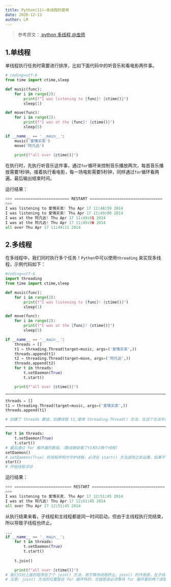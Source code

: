 ```yaml
---
title: Python(11)—多线程的使用
date: 2020-12-13
author: LM
---
```


> 参考原文：[ python 多线程  @虫师 ](https://www.cnblogs.com/fnng/p/3670789.html)

## 1.单线程

单线程执行任务时需要进行排序，比如下面代码中的听音乐和看电影两件事。

```python
# coding=utf-8
from time import ctime,sleep

def music(func):
    for i in range(2):
        print(f"I was listening to {func}! {ctime()}")
        sleep(1)

def move(func):
    for i in range(2):
        print(f"I was at the {func}! {ctime()}")
        sleep(5)

if __name__ == '__main__':
    music('爱情买卖')
    move('阿凡达')
    
    print(f"all over {ctime()}")
```

在执行时，先执行听音乐这件事，通过`for`循环来控制音乐播放两次，每首音乐播放需要1秒钟。接着执行看电影，每一场电影需要5秒钟，同样通过`for`循环看两遍。最后输出结束时间。

运行结果：

```python
>>> ======================== RESTART ================================
>>> 
I was listening to 爱情买卖! Thu Apr 17 11:48:59 2014
I was listening to 爱情买卖! Thu Apr 17 11:49:00 2014
I was at the 阿凡达! Thu Apr 17 11:49:01 2014
I was at the 阿凡达! Thu Apr 17 11:49:06 2014
all over Thu Apr 17 11:49:11 2014
```

## 2.多线程

在多线程中，我们同时执行多个任务！`Python`中可以使用`threading` 来实现多线程，示例代码如下：

```python
#coding=utf-8
import threading
from time import ctime,sleep

def music(func):
    for i in range(2):
        print(f"I was listening to {func}! {ctime()}")
        sleep(1)

def move(func):
    for i in range(2):
        print(f"I was at the {func}! {ctime()}")
        sleep(5)

if __name__ == '__main__':
    threads = []
    t1 = threading.Thread(target=music, args=('爱情买卖',))
    threads.append(t1)
    t2 = threading.Thread(target=move, args=('阿凡达',))
    threads.append(t2)
    for t in threads:
        t.setDaemon(True)
        t.start()

    print(f"all over {ctime()}")
```

------------------------------------------------------------------------------------------------------------------

```python
threads = []
t1 = threading.Thread(target=music, args=('爱情买卖',))
threads.append(t1)

# 创建了 threads 数组，创建线程 t1,使用 threading.Thread() 方法，在这个方法中调用 music 方法 target=music，args 方法对 music 进行传参。把创建好的线程 t1 装到 threads 数组中。
```

------------------------------------------------------------------------------------------------------------------

```python
for t in threads:
    t.setDaemon(True)
    t.start()
# 最后通过 for 循环遍历数组。（数组被装载了t1和t2两个线程）
setDaemon()
# setDaemon(True) 将线程声明为守护线程，必须在 start() 方法调用之前设置，如果不设置为守护线程程序会被无限挂起。子线程启动后，父线程也继续执行下去，当父线程执行完最后一条语句后，没有等待子线程，直接就退出了，同时子线程也一同结束
start()
# 开始线程活动
```

运行结果：

```python
>>> ========================= RESTART ================================
>>> 
I was listening to 爱情买卖. Thu Apr 17 12:51:45 2014 
I was at the 阿凡达! Thu Apr 17 12:51:45 2014
all over Thu Apr 17 12:51:45 2014
```

从执行结果来看，子线程和主线程都是同一时间启动，但由于主线程执行完结束，所以导致子线程也终止。 

```python
...
if __name__ == '__main__':
    for t in threads:
        t.setDaemon(True)
        t.start()
    
    t.join()

    print(f"all over {ctime()}")
# 我们只对上面的程序加了个 join() 方法，用于等待线程终止。join() 的作用是，在子线程完成运行之前，这个子线程的父线程将一直被阻塞。
# 注意: join() 方法的位置是在 for 循环外的，也就是说必须等待 for 循环里的两个进程都结束后，才去执行主进程。
```
